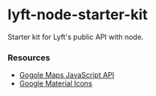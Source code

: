 # lyft-node-starter-kit
Starter kit for Lyft's public API with node.

### Resources
- [Gogole Maps JavaScript API](https://developers.google.com/maps/documentation/javascript/tutorial)
- [Google Material Icons](https://design.google.com/icons/)
